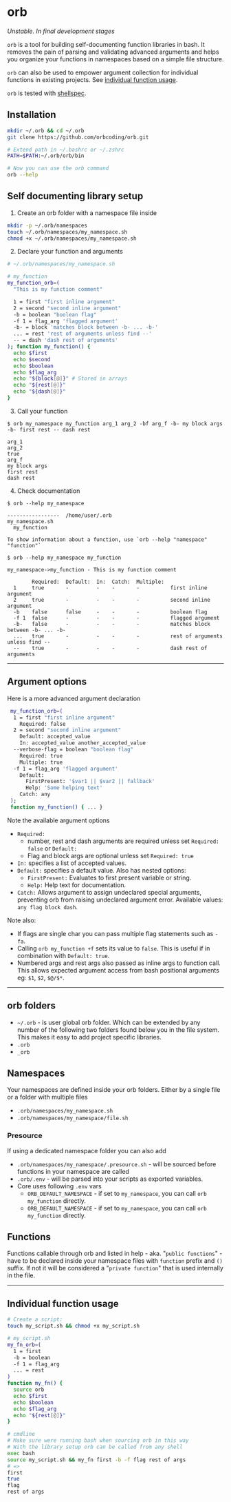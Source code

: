 # orb

*Unstable. In final development stages*

`orb` is a tool for building self-documenting function libraries in bash. It removes the pain of parsing and validating advanced arguments and helps you organize your functions in namespaces based on a simple file structure.

`orb` can also be used to empower argument collection for individual functions in existing projects. See [individual function usage](#individual_function_usage).

`orb` is tested with [shellspec](https://github.com/shellspec/shellspec#command-based-mock).


## Installation
```BASH
mkdir ~/.orb && cd ~/.orb
git clone https://github.com/orbcoding/orb.git

# Extend path in ~/.bashrc or ~/.zshrc
PATH=$PATH:~/.orb/orb/bin

# Now you can use the orb command
orb --help
```

## Self documenting library setup

1. Create an orb folder with a namespace file inside
```BASH
mkdir -p ~/.orb/namespaces
touch ~/.orb/namespaces/my_namespace.sh
chmod +x ~/.orb/namespaces/my_namespace.sh
```

2. Declare your function and arguments

```BASH
# ~/.orb/namespaces/my_namespace.sh

# my_function
my_function_orb=(
  "This is my function comment"

  1 = first "first inline argument"
  2 = second "second inline argument"
  -b = boolean "boolean flag"
  -f 1 = flag_arg 'flagged argument'
  -b- = block 'matches block between -b- ... -b-'
  ... = rest 'rest of arguments unless find --'
  -- = dash 'dash rest of arguments'
); function my_function() {
  echo $first
  echo $second
  echo $boolean
  echo $flag_arg
  echo "${block[@]}" # Stored in arrays
  echo "${rest[@]}"
  echo "${dash[@]}"
}
```

3. Call your function
```
$ orb my_namespace my_function arg_1 arg_2 -bf arg_f -b- my block args -b- first rest -- dash rest

arg_1
arg_2
true
arg_f
my block args
first rest
dash rest
```

4. Check documentation
```
$ orb --help my_namespace

-----------------  /home/user/.orb  
my_namespace.sh                      
  my_function                          

To show information about a function, use `orb --help "namespace" "function"`
```

```
$ orb --help my_namespace my_function

my_namespace->my_function - This is my function comment

        Required:  Default:  In:  Catch:  Multiple:  
  1     true       -         -    -       -          first inline argument
  2     true       -         -    -       -          second inline argument
  -b    false      false     -    -       -          boolean flag
  -f 1  false      -         -    -       -          flagged argument
  -b-   false      -         -    -       -          matches block between -b- ... -b-
  ...   true       -         -    -       -          rest of arguments unless find --
  --    true       -         -    -       -          dash rest of arguments
```
---

## Argument options
Here is a more advanced argument declaration

```BASH
 my_function_orb=(
  1 = first "first inline argument"
    Required: false
  2 = second "second inline argument"
    Default: accepted_value
    In: accepted_value another_accepted_value
  --verbose-flag = boolean "boolean flag"
    Required: true
    Multiple: true
  -f 1 = flag_arg 'flagged argument'
    Default: 
      FirstPresent: '$var1 || $var2 || fallback'
      Help: 'Some helping text'
    Catch: any
 ); 
 function my_function() { ... }
```
 Note the available argument options
 - `Required:`
    - number, rest and dash arguments are required unless set `Required: false` or `Default:` 
    - Flag and block args are optional unless set `Required: true`
 - `In:` specifies a list of accepted values.
 - `Default:` specifies a default value. Also has nested options: 
   - `FirstPresent:` Evaluates to first present variable or string.
   - `Help:` Help text for documentation.
 - `Catch:` Allows argument to assign undeclared special arguments, preventing orb from raising undeclared argument error. Available values: `any flag block dash`.

Note also:
 - If flags are single char you can pass multiple flag statements such as `-fa`.
 - Calling `orb my_function +f` sets its value to  `false`. This is useful if in combination with `Default: true`.
- Numbered args and rest args also passed as inline args to function call.
 This allows expected argument access from bash positional arguments eg: `$1`, `$2`, `$@/$*`.

---
## orb folders

  - `~/.orb` - is user global orb folder. Which can be extended by any number of the following two folders found below you in the file system. This makes it easy to add project specific libraries.
  - `.orb`
  - `_orb`

## Namespaces
Your namespaces are defined inside your orb folders. Either by a single file or a folder with multiple files
  - `.orb/namespaces/my_namespace.sh`
  - `.orb/namespaces/my_namespace/file.sh`

<!-- ### Core namespace
- `orb core --help` lists all core functions.
- All core functions can be called directly from within your own orb functions without orb prefix.

Some useful functions
- `orb_print_args` - prints received args after parsing
- `orb_pass` - pass recevied args to array if received. Useful for creating command interfaces.
- `orb_raise_error` - raises formatted error and kills script -->


  

### Presource
If using a dedicated namespace folder you can also add
  - `.orb/namespaces/my_namespace/.presource.sh` - will be sourced before functions in your namespace are called
- `.orb/.env` - will be parsed into your scripts as exported variables.
- Core uses following `.env` vars
  - `ORB_DEFAULT_NAMESPACE` - if set to `my_namespace`, you can call `orb my_function` directly.
  - `ORB_DEFAULT_NAMESPACE` - if set to `my_namespace`, you can call `orb my_function` directly.


## Functions

Functions callable through orb and listed in help - aka. "`public functions`" - have to be declared inside your namespace files with `function` prefix and `()` suffix. If not it will be considered a "`private function`" that is used internally in the file.


---

## <a name="individual_function_usage"></a> Individual function usage

```BASH
# Create a script:
touch my_script.sh && chmod +x my_script.sh

# my_script.sh
my_fn_orb=(
  1 = first
  -b = boolean
  -f 1 = flag_arg
  ... = rest
) 
function my_fn() {
  source orb
  echo $first
  echo $boolean
  echo $flag_arg
  echo "${rest[@]}"
}

# cmdline
# Make sure were running bash when sourcing orb in this way
# With the library setup orb can be called from any shell
exec bash 
source my_script.sh && my_fn first -b -f flag rest of args
# =>
first
true
flag
rest of args
```



